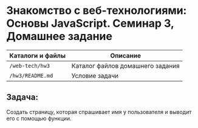 # Знакомство с веб-технологиями: Основы JavaScript. Семинар 3, Домашнее задание

Каталоги и файлы     | Описание
---------------------|--------------------------------------
`/web-tech/hw3`      | Каталог файлов домашнего задания
`/hw3/README.md`     | Условие задачи


## Задача:

Создать страницу, которая спрашивает имя у пользователя и выводит его с помощью функции.
